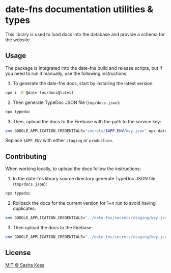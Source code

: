 # date-fns documentation utilities & types

This library is used to load docs into the database and provide a schema for the website.

## Usage

The package is integrated into the date-fns build and release scripts, but if you need to run it manually, use the following instructions:

1. To generate the date-fns docs, start by installing the latest version:

```sh
npm i -D @date-fns/docs@latest
```

2. Then generate TypeDoc JSON file (`tmp/docs.json`):

```sh
npx typedoc
```

3. Then, upload the docs to the Firebase with the path to the service key:

```sh
env GOOGLE_APPLICATION_CREDENTIALS="secrets/$APP_ENV/key.json" npx date-fns-docs docs/config.js
```

Replace `$APP_ENV` with either `staging` or `production`.

## Contributing

When working locally, to upload the docs follow the instructions:

1. In the date-fns library source directory generate TypeDoc JSON file (`tmp/docs.json`):

```sh
npx typedoc
```

2. Rollback the docs for the current version for 1+n run to avoid having duplicates:

```sh
env GOOGLE_APPLICATION_CREDENTIALS="../date-fns/secrets/staging/key.json" npx tsx ./src/bin.ts ../date-fns/docs/config.js --rollback
```

3. Then upload the docs to the Firebase:

```sh
env GOOGLE_APPLICATION_CREDENTIALS="../date-fns/secrets/staging/key.json" npx tsx ./src/bin.ts ../date-fns/docs/config.js
```

## License

[MIT © Sasha Koss](https://kossnocorp.mit-license.org/)

